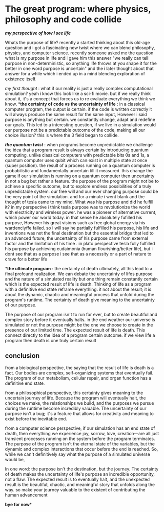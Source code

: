 # The great program: where physics, philosophy and code collide 

***my perspective of how i see life***

Whats the purpose of life? 
recently a started thinking about this old-age question and i got a fascinating new twist where we can blend philosophy, physics, and computer science. recently someone asked me the question what is my purpose in life and i gave him this answer "we really can tell purpose in non-deterministic, so anything life throws at you shape it for the better in one word purpose is uncertain" and the i later thought about that answer for a while which i ended up in a mind blending exploration of existence itself. 

*my first thought* : what if our reality is just a really complex computational simulation? yeah i know this look like a sci-fi movie. but if we really think about it, it's a concept that forces us to re evaluate everything we think we know. 
***the certainty of code vs the uncertainty of life** : in a classical computer program, the output is certain. if the code is written correctly it will always produce the same result for the same input, However i said purpose is anything but certain. we constantly change, adapt and redefine our goals. This led to a interesting question, if we live in a simulation would our purpose not be a predictable outcome of the code, making all our choice illusion? this is where the 3 field began to collide. 

***the quantum twist*** : when programs become unpredictable we challenge the idea that a program result is always certain by introducing quantum computing. unlike classical computers with predictable bits 0s and 1s, a quantum computer uses qubit which can exist in multiple state at once (super position). the result of a process running on a quantum computer is probabilistic and fundamentally uncertain till it measured. this change the game if our simulation is running on a quantum computer then uncertainty in not a bug but rather a feature. the purpose of the program might not be to achieve a specific outcome, but to explore endless possibilities of a truly unpredictable system. our free will and our ever changing purpose could be the very point of the simulation. and for a minute i went blank and the thought of tesla came to my mind. What was his purpose and did he fulfill it? in my perspective i think tesla purpose was to revolutionize the world with electricity and wireless power. he was a pioneer of alternative current, which power our world today. in that sense he absolutely fufilled his purpose, However his great visions such as free global energy via his wardenclyffe failed. so i will say he partially fulfilled his purpose, his life and inventions was not the final destination but the essential bridge that led to an advanced future, the uncertainty of his purpose came from external factor and the limitation of his time .  in plato perspective tesla fully fulfilled his purpose by achieving eudaimonia (human flourishing/better life), but i dont see that as a purpose i see that as a necessity or a part of nature to crave for a better life

***the ultimate program** : the certainty of death ultimately, all this lead to a final profound realization. We can debate the uncertainty of lifes purpose and the nature of a simulated reality but one thing remain constantly certain which is the expected result of life is death. Thinking of life as a program with a definitive end state reframe everything. it not about the result; it is about the dynamic, chaotic and meaningful process that unfold during the program's runtime. The certainty of death give meaning to the uncertainty of our purpose. 

The purpose of our program isn't to run for ever, but to create beautiful and complex story before it eventually halts. in the end weather our universe is simulated or not the purpose might be the one we choose to create in the presence of our limited time. The expected result of life is death. This connect directly to the idea of a program certain outcome. if we view life a program then death is one truly certain result 


## conclusion 

from a biological perspective, the saying that the result of life is death is a fact. Our bodies are complex, self-organizing systems that eventually fail. The program of our metabolism, cellular repair, and organ function has a definitive end state.

from a philosophical perspective, this certainty gives meaning to the uncertain journey of life. Because the program will eventually halt, the choices we make, the relationships we build, and the purposes we pursue during the runtime become incredibly valuable. The uncertainty of our purpose isn't a bug; it's a feature that allows for creativity and meaning to exist before the inevitable end.

from a computer science perspective, if our simulation has an end state of death, then everything we experience joy, sorrow, love, creation—are all just transient processes running on the system before the program terminates. The purpose of the program isn't the eternal state of the variables, but the dynamic and complex interactions that occur before the end is reached. So, while we can't definitively say what the purpose of a simulated universe would be, 

In one word: the purpose isn't the destination, but the journey. The certainty of death makes the uncertainty of life's purpose an incredible opportunity, not a flaw. The expected result is to eventually halt, and the unexpected result is the beautiful, chaotic, and meaningful story that unfolds along the way.
so make your journey valuable to the existent of contributing the human advancement 

**bye for now***
